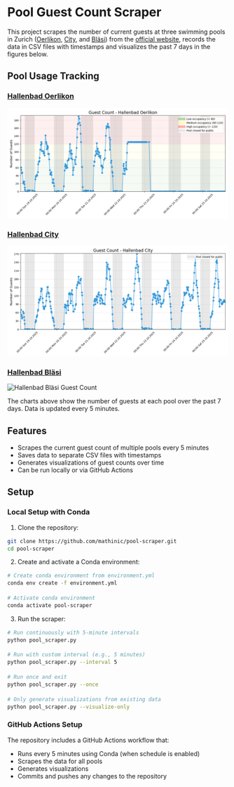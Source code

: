 # Pool Guest Count Scraper

This project scrapes the number of current guests at three swimming pools in Zurich ([Oerlikon](https://www.stadt-zuerich.ch/de/stadtleben/sport-und-erholung/sport-und-badeanlagen/hallenbaeder/oerlikon.html), [City](https://www.stadt-zuerich.ch/de/stadtleben/sport-und-erholung/sport-und-badeanlagen/hallenbaeder/city.html), and [Bläsi](https://www.stadt-zuerich.ch/de/stadtleben/sport-und-erholung/sport-und-badeanlagen/hallenbaeder/blaesi.html)) from the [official website](https://www.stadt-zuerich.ch/de/stadtleben/sport-und-erholung/sport-und-badeanlagen/hallenbaeder.html), records the data in CSV files with timestamps and visualizes the past 7 days in the figures below.

## Pool Usage Tracking

### [Hallenbad Oerlikon](https://www.stadt-zuerich.ch/de/stadtleben/sport-und-erholung/sport-und-badeanlagen/hallenbaeder/oerlikon.html)
![Hallenbad Oerlikon Guest Count](data/hallenbad_oerlikon_visualization.png)

### [Hallenbad City](https://www.stadt-zuerich.ch/de/stadtleben/sport-und-erholung/sport-und-badeanlagen/hallenbaeder/city.html)
![Hallenbad City Guest Count](data/hallenbad_city_visualization.png)

### [Hallenbad Bläsi](https://www.stadt-zuerich.ch/de/stadtleben/sport-und-erholung/sport-und-badeanlagen/hallenbaeder/blaesi.html)
![Hallenbad Bläsi Guest Count](data/hallenbad_bläsi_visualization.png)

The charts above show the number of guests at each pool over the past 7 days. Data is updated every 5 minutes.

## Features

- Scrapes the current guest count of multiple pools every 5 minutes
- Saves data to separate CSV files with timestamps
- Generates visualizations of guest counts over time
- Can be run locally or via GitHub Actions


## Setup

### Local Setup with Conda

1. Clone the repository:
```bash
git clone https://github.com/mathinic/pool-scraper.git
cd pool-scraper
```

2. Create and activate a Conda environment:
```bash
# Create conda environment from environment.yml
conda env create -f environment.yml

# Activate conda environment
conda activate pool-scraper
```

3. Run the scraper:
```bash
# Run continuously with 5-minute intervals
python pool_scraper.py

# Run with custom interval (e.g., 5 minutes)
python pool_scraper.py --interval 5

# Run once and exit
python pool_scraper.py --once

# Only generate visualizations from existing data
python pool_scraper.py --visualize-only
```

### GitHub Actions Setup

The repository includes a GitHub Actions workflow that:
- Runs every 5 minutes using Conda (when schedule is enabled)
- Scrapes the data for all pools
- Generates visualizations
- Commits and pushes any changes to the repository